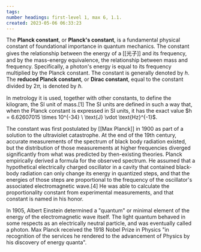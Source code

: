 ```yaml
---
tags:
number headings: first-level 1, max 6, 1.1.
created: 2023-05-06 06:33:23
---
```


The **Planck constant**, or **Planck's constant**, is a fundamental physical constant of foundational importance in quantum mechanics. The constant gives the relationship between the energy of a [[光子]] and its frequency, and by the mass-energy equivalence, the relationship between mass and frequency. Specifically, a photon's energy is equal to its frequency multiplied by the Planck constant. The constant is generally denoted by $h$. The **reduced Planck constant**, or **Dirac constant**, equal to the constant divided by $2\pi$, is denoted by $\hslash$.

In metrology it is used, together with other constants, to define the kilogram, the SI unit of mass.[1] The SI units are defined in such a way that, when the Planck constant is expressed in SI units, it has the exact value $h = 6.62607015 \times 10^{-34} \ \text{J} \vdot \text{Hz}^{-1}$.

The constant was first postulated by [[Max Planck]] in 1900 as part of a solution to the ultraviolet catastrophe. At the end of the 19th century, accurate measurements of the spectrum of black body radiation existed, but the distribution of those measurements at higher frequencies diverged significantly from what was predicted by then-existing theories. Planck empirically derived a formula for the observed spectrum. He assumed that a hypothetical electrically charged oscillator in a cavity that contained black-body radiation can only change its energy in quantized steps, and that the energies of those steps are proportional to the frequency of the oscillator's associated electromagnetic wave.[4] He was able to calculate the proportionality constant from experimental measurements, and that constant is named in his honor.

In 1905, Albert Einstein determined a "quantum" or minimal element of the energy of the electromagnetic wave itself. The light quantum behaved in some respects as an electrically neutral particle, and was eventually called a photon. Max Planck received the 1918 Nobel Prize in Physics "in recognition of the services he rendered to the advancement of Physics by his discovery of energy quanta".